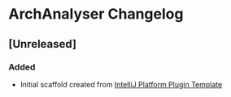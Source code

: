 <!-- Keep a Changelog guide -> https://keepachangelog.com -->

# ArchAnalyser Changelog

## [Unreleased]
### Added
- Initial scaffold created from [IntelliJ Platform Plugin Template](https://github.com/JetBrains/intellij-platform-plugin-template)
